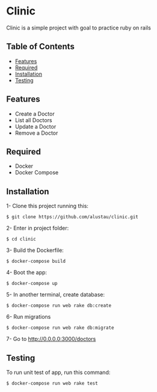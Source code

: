 Clinic 
=============

Clinic is a simple project with goal to practice ruby on rails

## Table of Contents
- [Features](#features)
- [Required](#required)
- [Installation](#installation)
- [Testing](#testing)

## Features

* Create a Doctor
* List all Doctors
* Update a Doctor
* Remove a Doctor

## Required

* Docker
* Docker Compose

## Installation

1- Clone this project running this:
```shell
$ git clone https://github.com/alustau/clinic.git 
```
2- Enter in project folder:
```shell
$ cd clinic
```
3- Build the Dockerfile:
```shell
$ docker-compose build
```
4- Boot the app:
```shell
$ docker-compose up
```
5- In another terminal, create database:
```shell
$ docker-compose run web rake db:create
```
6- Run migrations
```shell
$ docker-compose run web rake db:migrate
```

7- Go to http://0.0.0.0:3000/doctors

## Testing

To run unit test of app, run this command:
```shell
$ docker-compose run web rake test
```
